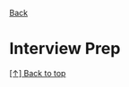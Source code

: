 [Back](https://github.com/coolinmc6/front-end-dev#front-end-development)
<a name="top"></a>

# Interview Prep



[[↑] Back to top](#top)
